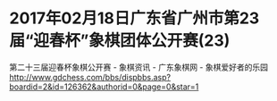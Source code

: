 # 2017年02月18日广东省广州市第23届“迎春杯”象棋团体公开赛(23)

第二十三届迎春杯象棋公开赛 - 象棋资讯 - 广东象棋网 - 象棋爱好者的乐园  http://www.gdchess.com/bbs/dispbbs.asp?boardid=2&id=126362&authorid=0&page=0&star=1